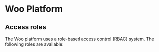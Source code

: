 # Woo Platform

## Access roles

The Woo platform uses a role-based access control (RBAC) system. The following roles are available:
